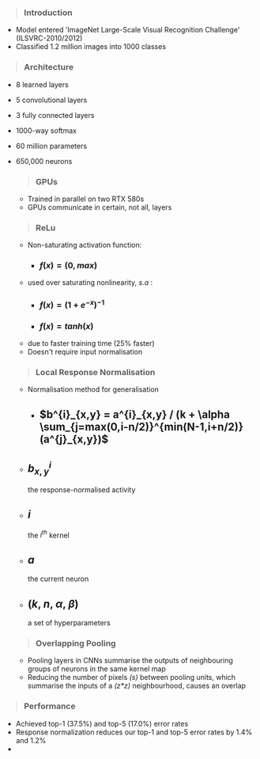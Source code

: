 > ### **Introduction**

- Model entered 'ImageNet Large-Scale Visual Recognition Challenge' (ILSVRC-2010/2012)
- Classified 1.2 million images into 1000 classes 

> ### **Architecture**
- 8 learned layers
- 5 convolutional layers
- 3 fully connected layers
- 1000-way softmax
- 60 million parameters
- 650,000 neurons

    >### **GPUs**
    - Trained in parallel on two RTX 580s
    - GPUs communicate in certain, not all, layers

    >### **ReLu**
    - Non-saturating activation function: 
        - ### $f(x) = (0,max)$ 
    - used over saturating nonlinearity, _s.a_ :
        - ### $f(x) = (1 + e^{-x})^{-1}$
        - ### $f(x) = tanh(x)$
    - due to faster training time (25% faster)
    - Doesn't require input normalisation


    > ### **Local Response Normalisation**
    - Normalisation method for generalisation
        - ## $b^{i}_{x,y} = a^{i}_{x,y} / (k + \alpha \sum_{j=max(0,i-n/2)}^{min(N-1,i+n/2)} (a^{j}_{x,y})$

    - ## $b^{i}_{x,y}$ 
        the response-normalised activity 
    - ## $i$ 
        the $i^{th}$ kernel
    - ## $a$ 
        the current neuron 
    -  ## ($k$, $n$, $\alpha$, $\beta$)
        a set of hyperparameters
    
    > ### **Overlapping Pooling**
    - Pooling layers in CNNs summarise the outputs of neighbouring groups of neurons in the same kernel map
    - Reducing the number of pixels _(s)_ between pooling units, which summarise the inputs of a _(z*z)_ neighbourhood, causes an overlap

> ### **Performance**
- Achieved top-1 (37.5%) and top-5 (17.0%) error rates  
- Response normalization reduces our top-1 and top-5 error rates by 1.4% and 1.2%
- 
